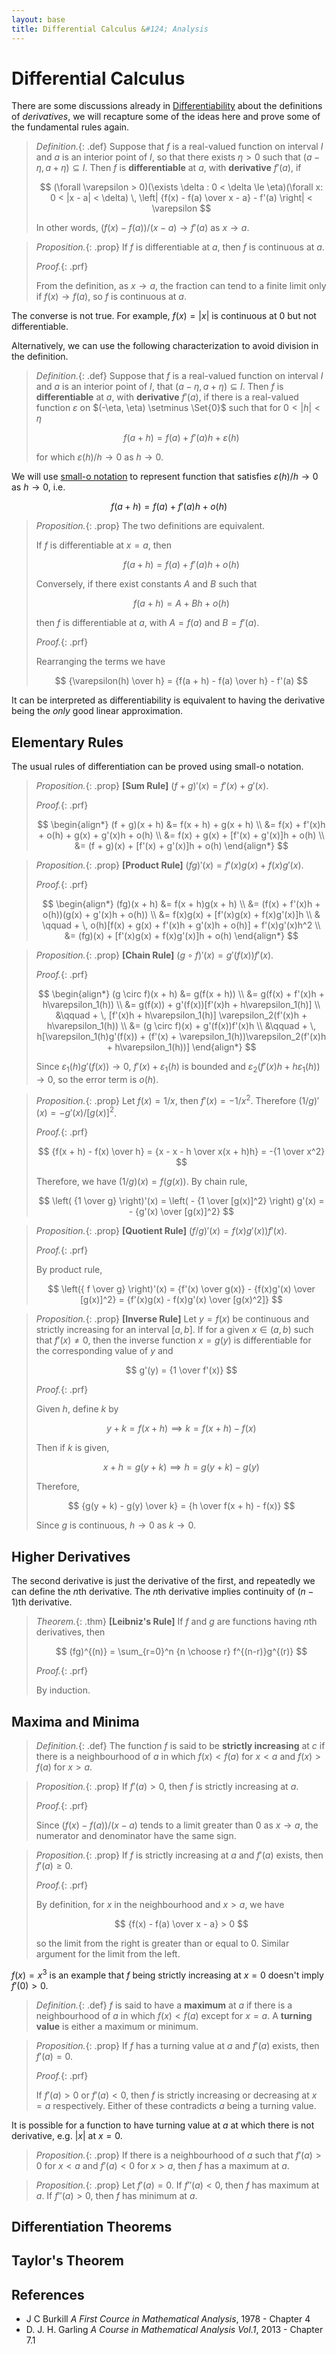 ```yaml
---
layout: base
title: Differential Calculus &#124; Analysis
---
```


# Differential Calculus

There are some discussions already in [Differentiability](../differential-equations/differentiability.md) about the definitions of _derivatives_,
we will recapture some of the ideas here and prove some of the fundamental rules again.

> *Definition.*{: .def}
> Suppose that $f$ is a real-valued function on interval $I$ and $a$ is an interior point of $I$,
> so that there exists $\eta > 0$ such that $(a - \eta, a + \eta) \subseteq I$.
> Then $f$ is **differentiable** at $a$, with **derivative** $f'(a)$, if
>
> $$
  (\forall \varepsilon > 0)(\exists \delta : 0 < \delta \le \eta)(\forall x: 0 < |x - a| < \delta) \, \left| {f(x) - f(a) \over x - a} - f'(a) \right| < \varepsilon
  $$
>
> In other words, $(f(x) - f(a)) / (x - a) \to f'(a)$ as $x \to a$.

> *Proposition.*{: .prop}
> If $f$ is differentiable at $a$, then $f$ is continuous at $a$.
>
> *Proof.*{: .prf}
>
> From the definition, as $x \to a$, the fraction can tend to a finite limit only if $f(x) \to f(a)$, so $f$ is continuous at $a$.

The converse is not true. For example, $f(x) = \vert x \vert$ is continuous at $0$ but not differentiable.

Alternatively, we can use the following characterization to avoid division in the definition.

> *Definition.*{: .def}
> Suppose that $f$ is a real-valued function on interval $I$ and $a$ is an interior point of $I$,
> that $(a - \eta, a + \eta) \subseteq I$.
> Then $f$ is **differentiable** at $a$, with **derivative** $f'(a)$,
> if there is a real-valued function $\varepsilon$ on $(-\eta, \eta) \setminus \Set{0}$ such that for $0 < \vert h \vert < \eta$
>
> $$
  f(a + h) = f(a) + f'(a)h + \varepsilon(h)
  $$
>
> for which $\varepsilon(h)/h \to 0$ as $h \to 0$.

We will use [small-o notation](../differential-equations/differentiability.md#little-o-notation) to represent function that satisfies $\varepsilon(h)/h \to 0$ as $h \to 0$, i.e.

$$
f(a + h) = f(a) + f'(a)h + o(h)
$$

> *Proposition.*{: .prop}
> The two definitions are equivalent.
>
> If $f$ is differentiable at $x = a$, then
>
> $$
  f(a + h) = f(a) + f'(a)h + o(h)
  $$
>
> Conversely, if there exist constants $A$ and $B$ such that
>
> $$
  f(a + h) = A + Bh + o(h)
  $$
>
> then $f$ is differentiable at $a$, with $A = f(a)$ and $B = f'(a)$.
>
> *Proof.*{: .prf}
>
> Rearranging the terms we have
>
> $$
  {\varepsilon(h) \over h} = {f(a + h) - f(a) \over h} - f'(a)
  $$

It can be interpreted as differentiability is equivalent to having the derivative being the _only_ good linear approximation.

## Elementary Rules

The usual rules of differentiation can be proved using small-o notation.

> *Proposition.*{: .prop}
> **[Sum Rule]**
> $(f + g)'(x) = f'(x) + g'(x)$.
>
> *Proof.*{: .prf}
>
> $$
  \begin{align*}
  (f + g)(x + h) &= f(x + h) + g(x + h) \\
  &= f(x) + f'(x)h + o(h) + g(x) + g'(x)h + o(h) \\
  &= f(x) + g(x) + [f'(x) + g'(x)]h + o(h) \\
  &= (f + g)(x) + [f'(x) + g'(x)]h + o(h)
  \end{align*}
  $$

> *Proposition.*{: .prop}
> **[Product Rule]**
> $(fg)'(x) = f'(x)g(x) + f(x)g'(x)$.
>
> *Proof.*{: .prf}
>
> $$
  \begin{align*}
  (fg)(x + h) &= f(x + h)g(x + h) \\
  &= (f(x) + f'(x)h + o(h))(g(x) + g'(x)h + o(h)) \\
  &= f(x)g(x) + [f'(x)g(x) + f(x)g'(x)]h \\
  & \qquad + \, o(h)[f(x) + g(x) + f'(x)h + g'(x)h + o(h)] + f'(x)g'(x)h^2 \\
  &= (fg)(x) + [f'(x)g(x) + f(x)g'(x)]h + o(h)
  \end{align*}
  $$

> *Proposition.*{: .prop}
> **[Chain Rule]**
> $(g \circ f)'(x) = g'(f(x))f'(x)$.
>
> *Proof.*{: .prf}
>
> $$
  \begin{align*}
  (g \circ f)(x + h) &= g(f(x + h)) \\
  &= g(f(x) + f'(x)h + h\varepsilon_1(h)) \\
  &= g(f(x)) + g'(f(x))[f'(x)h + h\varepsilon_1(h)] \\
  &\qquad + \, [f'(x)h + h\varepsilon_1(h)] \varepsilon_2(f'(x)h + h\varepsilon_1(h)) \\
  &= (g \circ f)(x) + g'(f(x))f'(x)h \\
  &\qquad + \, h[\varepsilon_1(h)g'(f(x)) + (f'(x) + \varepsilon_1(h))\varepsilon_2(f'(x)h + h\varepsilon_1(h))]
  \end{align*}
  $$
>
> Since $\varepsilon_1(h)g'(f(x)) \to 0$, $f'(x) + \varepsilon_1(h)$ is bounded and $\varepsilon_2(f'(x)h + h\varepsilon_1(h)) \to 0$, so the error term is $o(h)$.

> *Proposition.*{: .prop}
> Let $f(x) = 1/x$, then $f'(x) = -1/x^2$.
> Therefore $(1/g)'(x) = - g'(x) / [g(x)]^2$.
>
> *Proof.*{: .prf}
>
> $$
  {f(x + h) - f(x) \over h} = {x - x - h \over x(x + h)h} = -{1 \over x^2}
  $$
>
> Therefore, we have $(1/g)(x) = f(g(x))$. By chain rule,
>
> $$
  \left( {1 \over g} \right)'(x) = \left( - {1 \over [g(x)]^2} \right) g'(x) = - {g'(x) \over [g(x)]^2}
  $$

> *Proposition.*{: .prop}
> **[Quotient Rule]**
> $(f/g)'(x) = f(x)g'(x))f'(x)$.
>
> *Proof.*{: .prf}
>
> By product rule,
>
> $$
  \left({ f \over g} \right)'(x) = {f'(x) \over g(x)} - {f(x)g'(x) \over [g(x)]^2} = {f'(x)g(x) - f(x)g'(x) \over [g(x)^2]}
  $$

> *Proposition.*{: .prop}
> **[Inverse Rule]**
> Let $y = f(x)$ be continuous and strictly increasing for an interval $[a, b]$.
> If for a given $x \in (a, b)$ such that $f'(x) \not= 0$, then the inverse function $x = g(y)$ is differentiable for the corresponding value of $y$ and
>
> $$
  g'(y) = {1 \over f'(x)}
  $$
>
> *Proof.*{: .prf}
>
> Given $h$, define $k$ by
>
> $$
  y + k = f(x + h) \implies k = f(x + h) - f(x)
  $$
>
> Then if $k$ is given,
>
> $$
  x + h = g(y + k) \implies h = g(y + k) - g(y)
  $$
>
> Therefore,
>
> $$
  {g(y + k) - g(y) \over k} = {h \over f(x + h) - f(x)}
  $$
>
> Since $g$ is continuous, $h \to 0$ as $k \to 0$.

## Higher Derivatives

The second derivative is just the derivative of the first, and repeatedly we can define the $n$th derivative.
The $n$th derivative implies continuity of $(n-1)$th derivative.

> *Theorem.*{: .thm}
> **[Leibniz's Rule]**
> If $f$ and $g$ are functions having $n$th derivatives, then
>
> $$
  (fg)^{(n)} = \sum_{r=0}^n {n \choose r} f^{(n-r)}g^{(r)}
  $$
>
> *Proof.*{: .prf}
>
> By induction.

## Maxima and Minima

> *Definition.*{: .def}
> The function $f$ is said to be **strictly increasing** at $c$ if there is a neighbourhood of $a$
> in which $f(x) < f(a)$ for $x < a$ and $f(x) > f(a)$ for $x > a$.

> *Proposition.*{: .prop}
> If $f'(a) > 0$, then $f$ is strictly increasing at $a$.
>
> *Proof.*{: .prf}
>
> Since $(f(x) - f(a)) / (x - a)$ tends to a limit greater than $0$ as $x \to a$, the numerator and denominator have the same sign.

> *Proposition.*{: .prop}
> If $f$ is strictly increasing at $a$ and $f'(a)$ exists, then $f'(a) \ge 0$.
>
> *Proof.*{: .prf}
>
> By definition, for $x$ in the neighbourhood and $x > a$, we have
>
> $$
  {f(x) - f(a) \over x - a} > 0
  $$
>
> so the limit from the right is greater than or equal to $0$. Similar argument for the limit from the left.

$f(x) = x^3$ is an example that $f$ being strictly increasing at $x = 0$ doesn't imply $f'(0) > 0$.

> *Definition.*{: .def}
> $f$ is said to have a **maximum** at $a$ if there is a neighbourhood of $a$ in which $f(x) < f(a)$ except for $x = a$.
> A **turning value** is either a maximum or minimum.

> *Proposition.*{: .prop}
> If $f$ has a turning value at $a$ and $f'(a)$ exists, then $f'(a) = 0$.
>
> *Proof.*{: .prf}
>
> If $f'(a) > 0$ or $f'(a) < 0$, then $f$ is strictly increasing or decreasing at $x = a$ respectively.
> Either of these contradicts $a$ being a turning value.

It is possible for a function to have turning value at $a$ at which there is not derivative, e.g. $\vert x \vert$ at $x = 0$.

> *Proposition.*{: .prop}
> If there is a neighbourhood of $a$ such that $f'(a) > 0$ for $x < a$ and $f'(a) < 0$ for $x > a$,
> then $f$ has a maximum at $a$.

> *Proposition.*{: .prop}
> Let $f'(a) = 0$. If $f''(a) < 0$, then $f$ has maximum at $a$. If $f''(a) > 0$, then $f$ has minimum at $a$.

## Differentiation Theorems

## Taylor's Theorem

## References

* J C Burkill _A First Cource in Mathematical Analysis_, 1978 - Chapter 4
* D. J. H. Garling _A Course in Mathematical Analysis Vol.1_, 2013 - Chapter 7.1
